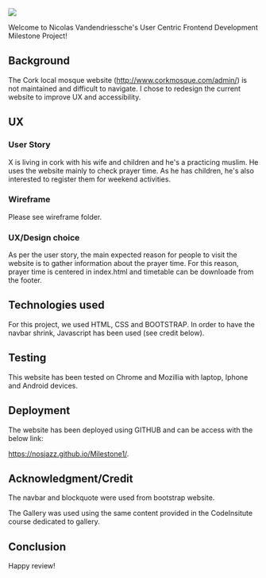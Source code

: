 <img src="https://codeinstitute.s3.amazonaws.com/fullstack/ci_logo_small.png" style="margin: 0;">

Welcome to Nicolas Vandendriessche's User Centric Frontend Development Milestone Project!

## Background 
The Cork local mosque website (http://www.corkmosque.com/admin/) is not maintained and difficult to navigate. I chose to redesign the current website to improve UX and accessibility.

## UX

### User Story

X is living in cork with his wife and children and he's a practicing muslim. He uses the website mainly to check prayer time. As he has children, he's also interested to register them for weekend activities.

### Wireframe

Please see wireframe folder.

### UX/Design choice

As per the user story, the main expected reason for people to visit the website is to gather information about the prayer time. For this reason, prayer time is centered in index.html and timetable can be downloade from the footer.

## Technologies used

For this project, we used HTML, CSS and BOOTSTRAP. In order to have the navbar shrink, Javascript has been used (see credit below).


## Testing

This website has been tested on Chrome and Mozillia with laptop, Iphone and Android devices.

## Deployment 

The website has been deployed using GITHUB and can be access with the below link:

https://nosjazz.github.io/Milestone1/.

## Acknowledgment/Credit

The navbar and blockquote were used from bootstrap website.

The Gallery was used using the same content provided in the CodeInsitute course dedicated to gallery.

## Conclusion



Happy review!

